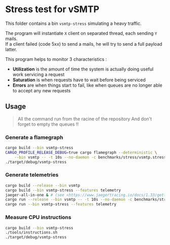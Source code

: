 # Stress test for vSMTP

This folder contains a bin `vsmtp-stress` simulating a heavy traffic.

The program will instantiate `X` client on separated thread, each sending `Y` mails.\
If a client failed (code 5xx) to send a mails, he will try to send a full payload latter.

This program helps to monitor 3 characteristics :

* **Utilization** is the amount of time the system is actually doing useful work servicing a request
* **Saturation** is when requests have to wait before being serviced
* **Errors** are when things start to fail, like when queues are no longer able to accept any new requests

## Usage

> All the command run from the racine of the repository
> And don't forget to empty the queues !!

### Generate a flamegraph

```sh
cargo build --bin vsmtp-stress
CARGO_PROFILE_RELEASE_DEBUG=true cargo flamegraph --deterministic \
    --bin vsmtp -- -t 10s --no-daemon -c benchmarks/stress/vsmtp.stress.toml &
./target/debug/vsmtp-stress
```

### Generate telemetries

```sh
cargo build --release --bin vsmtp
cargo build --bin vsmtp-stress --features telemetry
jaeger-all-in-one & # (see <https://www.jaegertracing.io/docs/1.33/getting-started/>)
cargo run --release --bin vsmtp -- -t 10s --no-daemon -c benchmarks/stress/vsmtp.stress.toml &
cargo run --bin vsmtp-stress --features telemetry
```

### Measure CPU instructions

```sh
cargo build --bin vsmtp-stress
./tools/instructions.sh
./target/debug/vsmtp-stress
```
